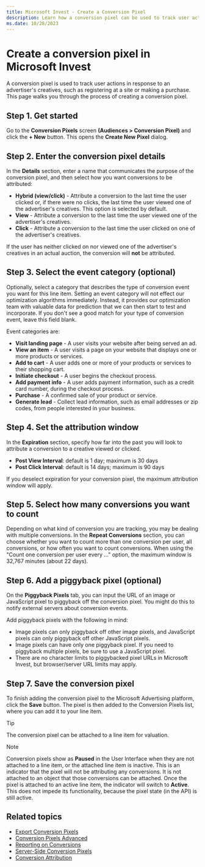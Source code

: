 ```yaml
---
title: Microsoft Invest - Create a Conversion Pixel
description: Learn how a conversion pixel can be used to track user actions in response to an advertiser's creatives, such as registering at a site or making a purchase. 
ms.date: 10/28/2023
---
```



# Create a conversion pixel in Microsoft Invest

A conversion pixel is used to track user actions in response to an
advertiser's creatives, such as registering at a site or making a
purchase. This page walks you through the process of creating a
conversion pixel.

## Step 1. Get started

Go to the **Conversion Pixels** screen
**(Audiences \>  Conversion Pixel)** and click
the **+ New** button. This opens the
**Create New Pixel** dialog.

## Step 2. Enter the conversion pixel details

In the **Details** section, enter a name
that communicates the purpose of the conversion pixel, and then select
how you want conversions to be attributed:

- **Hybrid (view/click)** - Attribute a conversion to the last time the
  user clicked or, if there were no clicks, the last time the user
  viewed one of the advertiser's creatives. This option is selected by
  default.
- **View** - Attribute a conversion to the last time the user viewed one
  of the advertiser's creatives.
- **Click** - Attribute a conversion to the last time the user clicked
  on one of the advertiser's creatives.

If the user has neither clicked on nor viewed one of the advertiser's
creatives in an actual auction, the conversion will **not** be
attributed.

## Step 3. Select the event category (optional)

Optionally, select a category that describes the type of conversion
event you want for this line item. Setting an event category will not
effect our optimization algorithms immediately. Instead, it provides our
optimization team with valuable data for prediction that we can then
start to test and incorporate. If you don't see a good match for your
type of conversion event, leave this field blank.

Event categories are:

- **Visit landing page** - A user visits your website after being served
  an ad.
- **View an item** - A user visits a page on your website that displays
  one or more products or services.
- **Add to cart** - A user adds one or more of your products or services
  to their shopping cart.
- **Initiate checkout** - A user begins the checkout process.
- **Add payment info** - A user adds payment information, such as a
  credit card number, during the checkout process.
- **Purchase** - A confirmed sale of your product or service.
- **Generate lead** - Collect lead information, such as email addresses
  or zip codes, from people interested in your business.

## Step 4. Set the attribution window

In the **Expiration** section, specify how
far into the past you will look to attribute a conversion to a creative
viewed or clicked.

- **Post View Interval**: default is 1 day; maximum is 30 days
- **Post Click Interval**: default is 14 days; maximum is 90 days

If you deselect expiration for your conversion pixel, the maximum
attribution window will apply.

## Step 5. Select how many conversions you want to count

Depending on what kind of conversion you are tracking, you may be
dealing with multiple conversions. In the
**Repeat Conversions** section, you can
choose whether you want to count more than one conversion per user, all
conversions, or how often you want to count conversions. When using the
"Count one conversion per user every ..." option, the maximum window is
32,767 minutes (about 22 days).

## Step 6. Add a piggyback pixel (optional)

On the **Piggyback Pixels** tab, you can
input the URL of an image or JavaScript pixel to piggyback off the
conversion pixel. You might do this to notify external servers about
conversion events.

Add piggyback pixels with the following in mind:

- Image pixels can only piggyback off other image pixels, and JavaScript
  pixels can only piggyback off other JavaScript pixels.
- Image pixels can have only one piggyback pixel. If you need to
  piggyback multiple pixels, be sure to use a JavaScript pixel.
- There are no character limits to piggybacked pixel URLs in
  Microsoft Invest, but browser/server URL limits
  may apply.

## Step 7. Save the conversion pixel

To finish adding the conversion pixel to the
Microsoft Advertising platform, click the
**Save** button. The pixel is then added
to the Conversion Pixels list, where you can add it to your line item.

 > [!TIP]
 > The conversion pixel can be attached to a line item for valuation.

 > [!NOTE]
 > Conversion pixels show as **Paused** in the User Interface when they are not attached to a line item, or the attached line item is inactive. This is an indicator that the pixel will not be attributing any conversions. It is not attached to an object that those conversions can be attached. Once the pixel is attached to an active line item, the indicator will switch to **Active**. This does not impede its functionality, because the pixel state (in the API) is still active.
 
## Related topics

- [Export Conversion Pixels](export-conversion-pixels.md)
- [Conversion Pixels Advanced](conversion-pixels-advanced.md)
- [Reporting on Conversions](reporting-on-conversions.md)
- [Server-Side Conversion Pixels](server-side-conversion-pixels.md)
- [Conversion Attribution](conversion-attribution.md)
